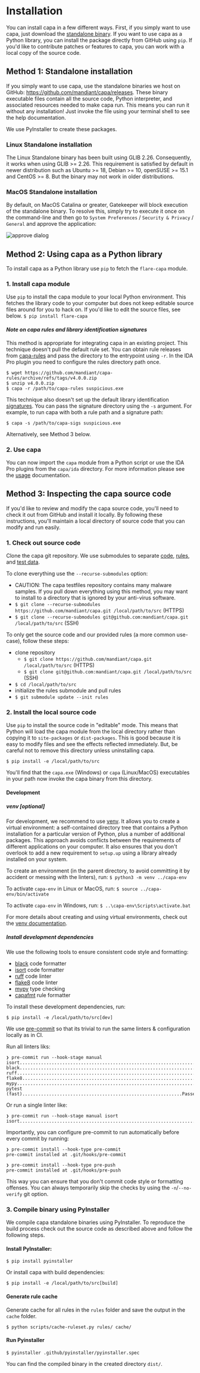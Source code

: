 # Installation
You can install capa in a few different ways. First, if you simply want to use capa, just download the [standalone binary](https://github.com/mandiant/capa/releases). If you want to use capa as a Python library, you can install the package directly from GitHub using `pip`. If you'd like to contribute patches or features to capa, you can work with a local copy of the source code.

## Method 1: Standalone installation
If you simply want to use capa, use the standalone binaries we host on GitHub: https://github.com/mandiant/capa/releases. These binary executable files contain all the source code, Python interpreter, and associated resources needed to make capa run. This means you can run it without any installation! Just invoke the file using your terminal shell to see the help documentation.

We use PyInstaller to create these packages.

### Linux Standalone installation

The Linux Standalone binary has been built using GLIB 2.26.
Consequently, it works when using GLIB >= 2.26.
This requirement is satisfied by default in newer distribution such as Ubuntu >= 18, Debian >= 10, openSUSE >= 15.1 and CentOS >= 8.
But the binary may not work in older distributions.

### MacOS Standalone installation

By default, on MacOS Catalina or greater, Gatekeeper will block execution of the standalone binary. To resolve this, simply try to execute it once on the command-line and then go to `System Preferences` / `Security & Privacy` / `General` and approve the application:

![approve dialog](img/approve.png)

## Method 2: Using capa as a Python library
To install capa as a Python library use `pip` to fetch the `flare-capa` module.

### 1. Install capa module
Use `pip` to install the capa module to your local Python environment. This fetches the library code to your computer but does not keep editable source files around for you to hack on. If you'd like to edit the source files, see below. `$ pip install flare-capa`

#### *Note on capa rules and library identification signatures*
This method is appropriate for integrating capa in an existing project.
This technique doesn't pull the default rule set. You can obtain rule releases from [capa-rules](https://github.com/mandiant/capa-rules/releases) and pass the directory to the entrypoint using `-r`. In the IDA Pro plugin you need to configure the rules directory path once.

```console
$ wget https://github.com/mandiant/capa-rules/archive/refs/tags/v4.0.0.zip
$ unzip v4.0.0.zip
$ capa -r /path/to/capa-rules suspicious.exe
```

This technique also doesn't set up the default library identification [signatures](https://github.com/mandiant/capa/tree/master/sigs). You can pass the signature directory using the `-s` argument.
For example, to run capa with both a rule path and a signature path:
```console
$ capa -s /path/to/capa-sigs suspicious.exe
```

Alternatively, see Method 3 below.

### 2. Use capa
You can now import the `capa` module from a Python script or use the IDA Pro plugins from the `capa/ida` directory. For more information please see the [usage](usage.md) documentation.

## Method 3: Inspecting the capa source code
If you'd like to review and modify the capa source code, you'll need to check it out from GitHub and install it locally. By following these instructions, you'll maintain a local directory of source code that you can modify and run easily. 

### 1. Check out source code
Clone the capa git repository.
We use submodules to separate [code](https://github.com/mandiant/capa), [rules](https://github.com/mandiant/capa-rules), and [test data](https://github.com/mandiant/capa-testfiles).

To clone everything use the `--recurse-submodules` option:
- CAUTION: The capa testfiles repository contains many malware samples. If you pull down everything using this method, you may want to install to a directory that is ignored by your anti-virus software.
- `$ git clone --recurse-submodules https://github.com/mandiant/capa.git /local/path/to/src` (HTTPS)
- `$ git clone --recurse-submodules git@github.com:mandiant/capa.git /local/path/to/src` (SSH)

To only get the source code and our provided rules (a more common use-case), follow these steps:
- clone repository
  - `$ git clone https://github.com/mandiant/capa.git /local/path/to/src` (HTTPS)
  - `$ git clone git@github.com:mandiant/capa.git /local/path/to/src` (SSH)
- `$ cd /local/path/to/src`
- initialize the rules submodule and pull rules
- `$ git submodule update --init rules`

### 2. Install the local source code
Use `pip` to install the source code in "editable" mode. This means that Python will load the capa module from the local directory rather than copying it to `site-packages` or `dist-packages`. This is good because it is easy to modify files and see the effects reflected immediately. But, be careful not to remove this directory unless uninstalling capa.

`$ pip install -e /local/path/to/src`

You'll find that the `capa.exe` (Windows) or `capa` (Linux/MacOS) executables in your path now invoke the capa binary from this directory.

#### Development

##### venv [optional]

For development, we recommend to use [venv](https://docs.python.org/3/tutorial/venv.html). It allows you to create a virtual environment: a self-contained directory tree that contains a Python installation for a particular version of Python, plus a number of additional packages. This approach avoids conflicts between the requirements of different applications on your computer. It also ensures that you don't overlook to add a new requirement to `setup.up` using a library already installed on your system.

To create an environment (in the parent directory, to avoid committing it by accident or messing with the linters), run: `$ python3 -m venv ../capa-env`

To activate `capa-env` in Linux or MacOS, run:
`$ source ../capa-env/bin/activate`

To activate `capa-env` in Windows, run:
`$ ..\capa-env\Scripts\activate.bat`

For more details about creating and using virtual environments, check out the [venv documentation](https://docs.python.org/3/tutorial/venv.html).

##### Install development dependencies

We use the following tools to ensure consistent code style and formatting:
  - [black](https://github.com/psf/black) code formatter
  - [isort](https://pypi.org/project/isort/) code formatter
  - [ruff](https://beta.ruff.rs/docs/) code linter
  - [flake8](https://flake8.pycqa.org/en/latest/) code linter
  - [mypy](https://mypy-lang.org/) type checking
  - [capafmt](https://github.com/mandiant/capa/blob/master/scripts/capafmt.py) rule formatter

To install these development dependencies, run:

`$ pip install -e /local/path/to/src[dev]`

We use [pre-commit](https://pre-commit.com/) so that its trivial to run the same linters & configuration locally as in CI.

Run all linters liks:

    ❯ pre-commit run --hook-stage manual
    isort....................................................................Passed
    black....................................................................Passed
    ruff.....................................................................Passed
    flake8...................................................................Passed
    mypy.....................................................................Passed
    pytest (fast)............................................................Passed

Or run a single linter like:

    ❯ pre-commit run --hook-stage manual isort
    isort....................................................................Passed


Importantly, you can configure pre-commit to run automatically before every commit by running:

    ❯ pre-commit install --hook-type pre-commit
    pre-commit installed at .git/hooks/pre-commit

    ❯ pre-commit install --hook-type pre-push
    pre-commit installed at .git/hooks/pre-push

This way you can ensure that you don't commit code style or formatting offenses.
You can always temporarily skip the checks by using the `-n`/`--no-verify` git option.

### 3. Compile binary using PyInstaller
We compile capa standalone binaries using PyInstaller. To reproduce the build process check out the source code as described above and follow the following steps.

#### Install PyInstaller:
`$ pip install pyinstaller`

Or install capa with build dependencies:

`$ pip install -e /local/path/to/src[build]`

#### Generate rule cache

Generate cache for all rules in the `rules` folder and save the output in the `cache` folder.

`$ python scripts/cache-ruleset.py rules/ cache/`

#### Run Pyinstaller
`$ pyinstaller .github/pyinstaller/pyinstaller.spec`

You can find the compiled binary in the created directory `dist/`.
